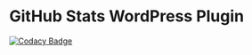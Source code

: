 # GitHub Stats WordPress Plugin

[![Codacy Badge](https://app.codacy.com/project/badge/Grade/c26f4d425b3b49dfb274209546ecca35)](https://app.codacy.com/gh/FireWork-Production-Private-Ltd/GitHub-Stats-Plugin/dashboard?utm_source=gh&utm_medium=referral&utm_content=&utm_campaign=Badge_grade)
